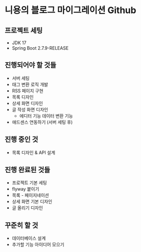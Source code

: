 # 니용의 블로그 마이그레이션 Github

## 프로젝트 세팅
* JDK 17
* Spring Boot 2.7.9-RELEASE

## 진행되어야 할 것들
* 서버 세팅
* 태그 변환 로직 개발
* RSS 페이지 구현
* 목록 디자인
* 상세 화면 디자인
* 글 작성 화면 디자인
  * 에디터 기능 데이터 변환 기능
* 애드센스 연동하기 (서버 세팅 후)

## 진행 중인 것
* 목록 디자인 & API 설계

## 진행 완료된 것들
* 프로젝트 기본 세팅
* flyway 붙이기
* 목록 - 페이지네이션
* 상세 화면 기본 디자인
* 글 올리기 디자인

## 꾸준히 할 것
* 데이터베이스 설계
* 추가할 기능 아이디어 모으기